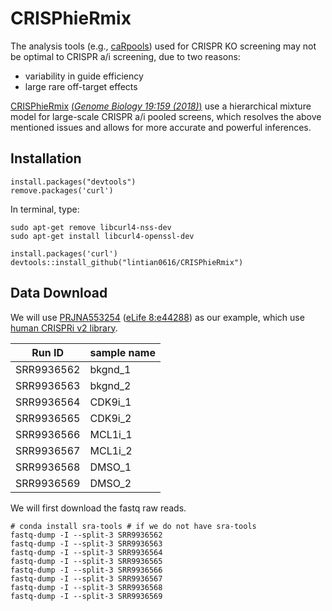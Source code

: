CRISPhieRmix
============

The analysis tools (e.g., [caRpools](https://cran.r-project.org/web/packages/caRpools/vignettes/CaRpools.html)) used for CRISPR KO screening may not be optimal to CRISPR a/i screening, due to two reasons:

* variability in guide efficiency
* large rare off-target effects

[CRISPhieRmix](https://github.com/timydaley/CRISPhieRmix) [(*Genome Biology 19:159 (2018)*)](https://genomebiology.biomedcentral.com/articles/10.1186/s13059-018-1538-6) use a hierarchical mixture model for large-scale CRISPR a/i pooled screens, which resolves the above mentioned issues and allows for more accurate and powerful inferences.

## Installation

```{r}
install.packages("devtools")
remove.packages('curl')
```

In terminal, type:

```
sudo apt-get remove libcurl4-nss-dev
sudo apt-get install libcurl4-openssl-dev
```

```{r}
install.packages('curl')
devtools::install_github("lintian0616/CRISPhieRmix")
```

## Data Download

We will use [PRJNA553254](https://www.ncbi.nlm.nih.gov/bioproject/PRJNA553254) ([eLife 8:e44288](https://elifesciences.org/articles/44288)) as our example, which use [human CRISPRi v2 library]().

|   Run ID   |sample name|
|------------|-----------|
| SRR9936562 |  bkgnd_1  |
| SRR9936563 |  bkgnd_2  |
| SRR9936564 |  CDK9i_1  |
| SRR9936565 |  CDK9i_2  |
| SRR9936566 |  MCL1i_1  |
| SRR9936567 |  MCL1i_2  |
| SRR9936568 |   DMSO_1  |
| SRR9936569 |   DMSO_2  |

We will first download the fastq raw reads.

```
# conda install sra-tools # if we do not have sra-tools
fastq-dump -I --split-3 SRR9936562
fastq-dump -I --split-3 SRR9936563
fastq-dump -I --split-3 SRR9936564
fastq-dump -I --split-3 SRR9936565
fastq-dump -I --split-3 SRR9936566
fastq-dump -I --split-3 SRR9936567
fastq-dump -I --split-3 SRR9936568
fastq-dump -I --split-3 SRR9936569
```

